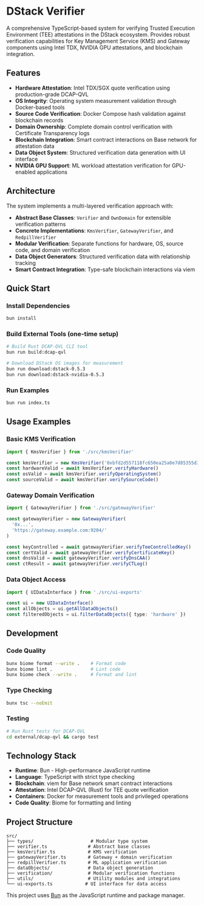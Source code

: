 # DStack Verifier

A comprehensive TypeScript-based system for verifying Trusted Execution Environment (TEE) attestations in the DStack ecosystem. Provides robust verification capabilities for Key Management Service (KMS) and Gateway components using Intel TDX, NVIDIA GPU attestations, and blockchain integration.

## Features

- **Hardware Attestation**: Intel TDX/SGX quote verification using production-grade DCAP-QVL
- **OS Integrity**: Operating system measurement validation through Docker-based tools
- **Source Code Verification**: Docker Compose hash validation against blockchain records
- **Domain Ownership**: Complete domain control verification with Certificate Transparency logs
- **Blockchain Integration**: Smart contract interactions on Base network for attestation data
- **Data Object System**: Structured verification data generation with UI interface
- **NVIDIA GPU Support**: ML workload attestation verification for GPU-enabled applications

## Architecture

The system implements a multi-layered verification approach with:

- **Abstract Base Classes**: `Verifier` and `OwnDomain` for extensible verification patterns
- **Concrete Implementations**: `KmsVerifier`, `GatewayVerifier`, and `RedpillVerifier`
- **Modular Verification**: Separate functions for hardware, OS, source code, and domain verification
- **Data Object Generators**: Structured verification data with relationship tracking
- **Smart Contract Integration**: Type-safe blockchain interactions via viem

## Quick Start

### Install Dependencies

```bash
bun install
```

### Build External Tools (one-time setup)

```bash
# Build Rust DCAP-QVL CLI tool
bun run build:dcap-qvl

# Download DStack OS images for measurement
bun run download:dstack-0.5.3
bun run download:dstack-nvidia-0.5.3
```

### Run Examples

```bash
bun run index.ts
```

## Usage Examples

### Basic KMS Verification

```typescript
import { KmsVerifier } from './src/kmsVerifier'

const kmsVerifier = new KmsVerifier('0xbfd2d557118fc650ea25a0e7d85355d335f259d8')
const hardwareValid = await kmsVerifier.verifyHardware()
const osValid = await kmsVerifier.verifyOperatingSystem()
const sourceValid = await kmsVerifier.verifySourceCode()
```

### Gateway Domain Verification

```typescript
import { GatewayVerifier } from './src/gatewayVerifier'

const gatewayVerifier = new GatewayVerifier(
  '0x...',
  'https://gateway.example.com:9204/'
)

const keyControlled = await gatewayVerifier.verifyTeeControlledKey()
const certValid = await gatewayVerifier.verifyCertificateKey()
const dnsValid = await gatewayVerifier.verifyDnsCAA()
const ctResult = await gatewayVerifier.verifyCTLog()
```

### Data Object Access

```typescript
import { UIDataInterface } from './src/ui-exports'

const ui = new UIDataInterface()
const allObjects = ui.getAllDataObjects()
const filteredObjects = ui.filterDataObjects({ type: 'hardware' })
```

## Development

### Code Quality

```bash
bunx biome format --write .    # Format code
bunx biome lint .              # Lint code
bunx biome check --write .     # Format and lint
```

### Type Checking

```bash
bunx tsc --noEmit
```

### Testing

```bash
# Run Rust tests for DCAP-QVL
cd external/dcap-qvl && cargo test
```

## Technology Stack

- **Runtime**: Bun - High-performance JavaScript runtime
- **Language**: TypeScript with strict type checking
- **Blockchain**: viem for Base network smart contract interactions
- **Attestation**: Intel DCAP-QVL (Rust) for TEE quote verification
- **Containers**: Docker for measurement tools and privileged operations
- **Code Quality**: Biome for formatting and linting

## Project Structure

```
src/
├── types/                     # Modular type system
├── verifier.ts               # Abstract base classes
├── kmsVerifier.ts            # KMS verification
├── gatewayVerifier.ts        # Gateway + domain verification
├── redpillVerifier.ts        # ML application verification
├── dataObjects/              # Data object generation
├── verification/             # Modular verification functions
├── utils/                    # Utility modules and integrations
└── ui-exports.ts            # UI interface for data access
```

This project uses [Bun](https://bun.com) as the JavaScript runtime and package manager.

